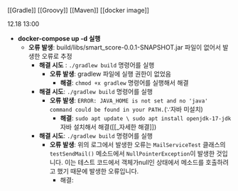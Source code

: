 [[Gradle]]
[[Groovy]]
[[Maven]]
[[docker image]]


12.18 13:00
- **docker-compose up -d 실행**
	- **오류 발생**: build/libs/smart_score-0.0.1-SNAPSHOT.jar 파일이 없어서 발생한 오류로 추정
		- **해결 시도** : ```./gradlew build``` 명령어를 실행
			- **오류 발생**: gradlew 파일에 실행 권한이 없었음
				- **해결**: ```chmod +x gradlew``` 명령어를 실행해서 해결
		- **해결 시도**: ```./gradlew build``` 명령어를 실행 
			- **오류 발생**: ```ERROR: JAVA_HOME is not set and no 'java' command could be found in your PATH.```($\because$자바 미설치)
				- **해결**: ```sudo apt update \ sudo apt install openjdk-17-jdk``` 자바 설치해서 해결([[_자세한 해결]])
		- **해결 시도**: ```./gradlew build``` 명령어를 실행
			- **오류 발생**: 위의 로그에서 발생한 오류는 `MailServiceTest` 클래스의 `testSendMail()` 메소드에서 `NullPointerException`이 발생한 것입니다. 이는 테스트 코드에서 객체가null인 상태에서 메소드를 호출하려고 했기 때문에 발생한 오류입니다.
				- 해결: